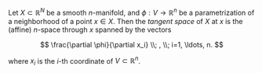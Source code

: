 Let $X \subset \mathbb{R}^N$ be a smooth $n$-manifold, and $\phi: V \to \mathbb{R}^n$ be a parametrization of a neighborhood of a point $x \in X$. Then the *tangent space* of $X$ at $x$ is the (affine) $n$-space through $x$ spanned by the vectors

$$
\frac{\partial \phi}{\partial x_i} \\; , \\; i=1, \ldots, n.
$$

where $x_i$ is the $i$-th coordinate of $V \subset \mathbb{R}^n$.
